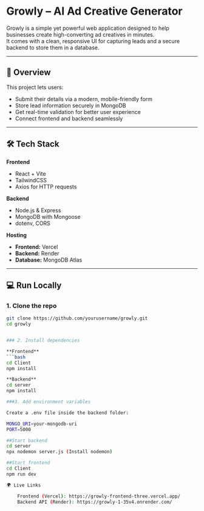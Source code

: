 # Growly – AI Ad Creative Generator

Growly is a simple yet powerful web application designed to help businesses create high-converting ad creatives in minutes.  
It comes with a clean, responsive UI for capturing leads and a secure backend to store them in a database.

---

## 🚀 Overview
This project lets users:
- Submit their details via a modern, mobile-friendly form
- Store lead information securely in MongoDB
- Get real-time validation for better user experience
- Connect frontend and backend seamlessly

---

## 🛠️ Tech Stack

**Frontend**
- React + Vite
- TailwindCSS
- Axios for HTTP requests

**Backend**
- Node.js & Express
- MongoDB with Mongoose
- dotenv, CORS

**Hosting**
- **Frontend:** Vercel
- **Backend:** Render
- **Database:** MongoDB Atlas

---
## 💻 Run Locally
### 1. Clone the repo
```bash
git clone https://github.com/yourusername/growly.git
cd growly


### 2. Install dependencies

**Frontend**
```bash
cd Client
npm install

**Backend**
cd server
npm install

###3. Add environment variables

Create a .env file inside the backend folder:

MONGO_URI=your-mongodb-uri
PORT=5000

##Start backend
cd server
npx nodemon server.js (Install nodemon)

##Start frontend
cd Client
npm run dev

🌍 Live Links

    Frontend (Vercel): https://growly-frontend-three.vercel.app/
    Backend API (Render): https://growly-1-35v4.onrender.com/

